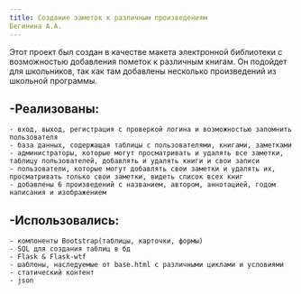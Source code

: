 ```yaml
---
title: Создание заметок к различным произведениям 
Бегинина А.А.
---
```

Этот проект был создан в качестве макета электронной библиотеки с возможностью добавления пометок к различным книгам. Он подойдет для школьников, так как там добавлены несколько произведений из школьной программы.

-Реализованы: 
-
	- вход, выход, регистрация с проверкой логина и возможностью запомнить пользователя
	- база данных, содержащая таблицы с пользователями, книгами, заметками
	- администраторы, которые могут просматривать и удалять все заметки, таблицу пользователей, добавлять и удалять книги и свои записи
	- пользователи, которые могут добавлять свои заметки и удалять их, просматривать только свои заметки, видеть список всех книг
	- добавлены 6 произведений с названием, автором, аннотацией, годом написания и изображением

-Использовались:
-
	- компоненты Bootstrap(таблицы, карточки, формы)
	- SQL для создания таблиц в бд
	- Flask & Flask-wtf
	- шаблоны, наследуемые от base.html c различными циклами и условиями
	- статический контент
	- json
